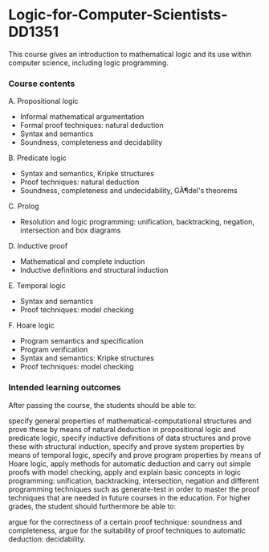 # Logic-for-Computer-Scientists-DD1351

This course gives an introduction to mathematical logic and its use within computer science, including logic programming.

### Course contents

A. Propositional logic

- Informal mathematical argumentation
- Formal proof techniques: natural deduction
- Syntax and semantics
- Soundness, completeness and decidability

B. Predicate logic

- Syntax and semantics, Kripke structures
- Proof techniques: natural deduction
- Soundness, completeness and undecidability, GÃ¶del's theorems

C. Prolog

- Resolution and logic programming: unification, backtracking, negation, intersection and box diagrams

D. Inductive proof

- Mathematical and complete induction
- Inductive definitions and structural induction

E. Temporal logic

- Syntax and semantics
- Proof techniques: model checking

F. Hoare logic

- Program semantics and specification
- Program verification
- Syntax and semantics: Kripke structures
- Proof techniques: model checking


### Intended learning outcomes

After passing the course, the students should be able to:

specify general properties of mathematical-computational structures and prove these by means of natural deduction in propositional logic and predicate logic,
specify inductive definitions of data structures and prove these with structural induction,
specify and prove system properties by means of temporal logic,
specify and prove program properties by means of Hoare logic,
apply methods for automatic deduction and carry out simple proofs with model checking,
apply and explain basic concepts in logic programming: unification, backtracking, intersection, negation and different programming techniques such as generate-test
in order to master the proof techniques that are needed in future courses in the education.
For higher grades, the student should furthermore be able to:

argue for the correctness of a certain proof technique: soundness and completeness,
argue for the suitability of proof techniques to automatic deduction: decidability.

